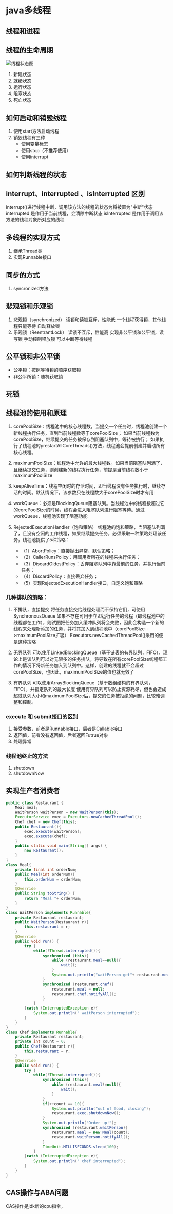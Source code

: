 # java多线程
## 线程和进程
## 线程的生命周期
![线程状态图](images/thread-status.png)
1. 新建状态
2. 就绪状态
3. 运行状态
4. 阻塞状态
5. 死亡状态

## 如何启动和销毁线程
1. 使用start方法启动线程
2. 销毁线程有三种
    * 使用变量标志
    * 使用stop（不推荐使用）
    * 使用interrupt

## 如何判断线程的状态


## interrupt、interrupted 、isInterrupted 区别
interrupt()进行线程中断，调用该方法的线程的状态为将被置为"中断"状态
interrupted 是作用于当前线程，会清除中断状态
isInterrupted 是作用于调用该方法的线程对象所对应的线程
## 多线程的实现方式
1. 继承Thread类
2. 实现Runnable接口
## 同步的方式
1. syncronized方法
## 悲观锁和乐观锁
1. 悲观锁（synchronized）
    读锁和读锁互斥，性能低
    一个线程获得锁，其他线程只能等待
    自动释放锁
2. 乐观锁（ReentrantLock）
    读锁不互斥，性能高
    实现非公平锁和公平锁，读写锁
    手动控制释放锁
    可以中断等待线程

## 公平锁和非公平锁
* 公平锁：按照等待锁的顺序获取锁
* 非公平所锁：随机获取锁

## 死锁
## 线程池的使用和原理
1. corePoolSize：线程池中的核心线程数，当提交一个任务时，线程池创建一个新线程执行任务，直到当前线程数等于corePoolSize；
如果当前线程数为corePoolSize，继续提交的任务被保存到阻塞队列中，等待被执行；
如果执行了线程池的prestartAllCoreThreads()方法，线程池会提前创建并启动所有核心线程。

2. maximumPoolSize：线程池中允许的最大线程数。如果当前阻塞队列满了，且继续提交任务，则创建新的线程执行任务，前提是当前线程数小于maximumPoolSize

3. keepAliveTime：线程空闲时的存活时间，即当线程没有任务执行时，继续存活的时间。默认情况下，该参数只在线程数大于corePoolSize时才有用

4. workQueue：必须是BlockingQueue阻塞队列。当线程池中的线程数超过它的corePoolSize的时候，线程会进入阻塞队列进行阻塞等待。通过workQueue，线程池实现了阻塞功能
5. RejectedExecutionHandler（饱和策略）
线程池的饱和策略，当阻塞队列满了，且没有空闲的工作线程，如果继续提交任务，必须采取一种策略处理该任务，线程池提供了5种策略：
    * （1）AbortPolicy：直接抛出异常，默认策略；
    * （2）CallerRunsPolicy：用调用者所在的线程来执行任务；
    * （3）DiscardOldestPolicy：丢弃阻塞队列中靠最前的任务，并执行当前任务；
    * （4）DiscardPolicy：直接丢弃任务；
    * （5）实现RejectedExecutionHandler接口，自定义饱和策略

### 几种排队的策略：
1. 不排队，直接提交
将任务直接交给线程处理而不保持它们，可使用SynchronousQueue
如果不存在可用于立即运行任务的线程（即线程池中的线程都在工作），则试图把任务加入缓冲队列将会失败，因此会构造一个新的线程来处理新添加的任务，并将其加入到线程池中（corePoolSize-->maximumPoolSize扩容）
Executors.newCachedThreadPool()采用的便是这种策略

2. 无界队列
可以使用LinkedBlockingQueue（基于链表的有界队列，FIFO），理论上是该队列可以对无限多的任务排队，将导致在所有corePoolSize线程都工作的情况下将新任务加入到队列中。这样，创建的线程就不会超过corePoolSize，也因此，maximumPoolSize的值也就无效了

3. 有界队列
可以使用ArrayBlockingQueue（基于数组结构的有界队列，FIFO），并指定队列的最大长度
使用有界队列可以防止资源耗尽，但也会造成超过队列大小和maximumPoolSize后，提交的任务被拒绝的问题，比较难调整和控制。

### execute 和 submit接口的区别
1. 接受参数，前者是Runnable接口，后者是Callable接口
2. 返回值，前者没有返回值，后者返回Futrue对象
3. 处理异常

### 线程池终止的方法
1. shutdown
2. shutdownNow

## 实现生产者消费者
```java
public class Restaurant {
    Meal meal;
    WaitPerson waitPerson = new WaitPerson(this);
    ExecutorService exec = Executors.newCachedThreadPool();
    Chef chef = new Chef(this);
    public Restaurant(){
        exec.execute(waitPerson);
        exec.execute(chef);
    }
    public static void main(String[] args) {
        new Restaurant();
    }
}
class Meal{
    private final int orderNum;
    public Meal(int orderNum){
        this.orderNum = orderNum;
    }
    @Override
    public String toString() {
        return "Meal "+ orderNum;
    }
}
class WaitPerson implements Runnable{
    private Restaurant restaurant;
    public WaitPerson(Restaurant r){
        this.restaurant = r;
    }
    @Override
    public void run() {
        try {
            while(!Thread.interrupted()){
                synchronized (this){
                    while (restaurant.meal==null){
                        wait();
                    }
                    System.out.println("waitPerson get"+ restaurant.meal);
                }
                synchronized (restaurant.chef){
                    restaurant.meal = null;
                    restaurant.chef.notifyAll();
                }
            }
        }catch (InterruptedException e){
            System.out.println(" waitPerson interrupted");
        }
    }
}
class Chef implements Runnable{
    private Restaurant restaurant;
    private int count = 0;
    public Chef(Restaurant r){
        this.restaurant = r;
    }
    @Override
    public void run() {
        try {
            while(!Thread.interrupted()){
                synchronized (this){
                    while (restaurant.meal!=null){
                        wait();
                    }
                }
                if(++count == 10){
                    System.out.println("out of food, closing");
                    restaurant.exec.shutdownNow();
                }
                System.out.println("Order up!");
                synchronized (restaurant.waitPerson){
                    restaurant.meal = new Meal(count);
                    restaurant.waitPerson.notifyAll();
                }
                TimeUnit.MILLISECONDS.sleep(100);
            }
        }catch (InterruptedException e){
            System.out.println(" chef interrupted");
        }
    }
}
```

## CAS操作与ABA问题
CAS操作是jdk新的cpu指令，
